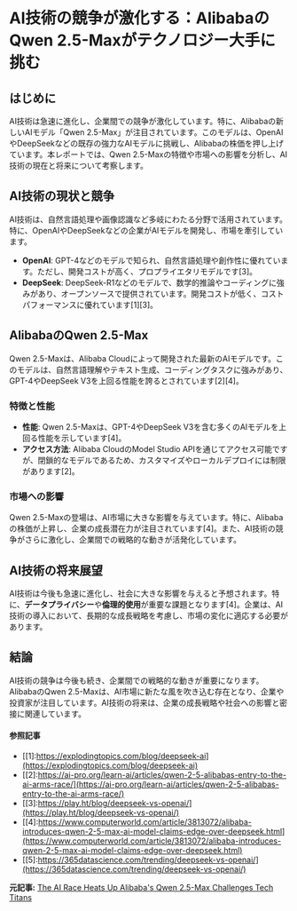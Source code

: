 # AI技術の競争が激化する：AlibabaのQwen 2.5-Maxがテクノロジー大手に挑む

## はじめに

AI技術は急速に進化し、企業間での競争が激化しています。特に、Alibabaの新しいAIモデル「Qwen 2.5-Max」が注目されています。このモデルは、OpenAIやDeepSeekなどの既存の強力なAIモデルに挑戦し、Alibabaの株価を押し上げています。本レポートでは、Qwen 2.5-Maxの特徴や市場への影響を分析し、AI技術の現在と将来について考察します。

## AI技術の現状と競争

AI技術は、自然言語処理や画像認識など多岐にわたる分野で活用されています。特に、OpenAIやDeepSeekなどの企業がAIモデルを開発し、市場を牽引しています。

- **OpenAI**: GPT-4などのモデルで知られ、自然言語処理や創作性に優れています。ただし、開発コストが高く、プロプライエタリモデルです[3]。
- **DeepSeek**: DeepSeek-R1などのモデルで、数学的推論やコーディングに強みがあり、オープンソースで提供されています。開発コストが低く、コストパフォーマンスに優れています[1][3]。

## AlibabaのQwen 2.5-Max

Qwen 2.5-Maxは、Alibaba Cloudによって開発された最新のAIモデルです。このモデルは、自然言語理解やテキスト生成、コーディングタスクに強みがあり、GPT-4やDeepSeek V3を上回る性能を誇るとされています[2][4]。

### 特徴と性能

- **性能**: Qwen 2.5-Maxは、GPT-4やDeepSeek V3を含む多くのAIモデルを上回る性能を示しています[4]。
- **アクセス方法**: Alibaba CloudのModel Studio APIを通じてアクセス可能ですが、閉鎖的なモデルであるため、カスタマイズやローカルデプロイには制限があります[2]。

### 市場への影響

Qwen 2.5-Maxの登場は、AI市場に大きな影響を与えています。特に、Alibabaの株価が上昇し、企業の成長潜在力が注目されています[4]。また、AI技術の競争がさらに激化し、企業間での戦略的な動きが活発化しています。

## AI技術の将来展望

AI技術は今後も急速に進化し、社会に大きな影響を与えると予想されます。特に、**データプライバシー**や**倫理的使用**が重要な課題となります[4]。企業は、AI技術の導入において、長期的な成長戦略を考慮し、市場の変化に適応する必要があります。

## 結論

AI技術の競争は今後も続き、企業間での戦略的な動きが重要になります。AlibabaのQwen 2.5-Maxは、AI市場に新たな風を吹き込む存在となり、企業や投資家が注目しています。AI技術の将来は、企業の成長戦略や社会への影響と密接に関連しています。

#### 参照記事
- [[1]:https://explodingtopics.com/blog/deepseek-ai](https://explodingtopics.com/blog/deepseek-ai)
- [[2]:https://ai-pro.org/learn-ai/articles/qwen-2-5-alibabas-entry-to-the-ai-arms-race/](https://ai-pro.org/learn-ai/articles/qwen-2-5-alibabas-entry-to-the-ai-arms-race/)
- [[3]:https://play.ht/blog/deepseek-vs-openai/](https://play.ht/blog/deepseek-vs-openai/)
- [[4]:https://www.computerworld.com/article/3813072/alibaba-introduces-qwen-2-5-max-ai-model-claims-edge-over-deepseek.html](https://www.computerworld.com/article/3813072/alibaba-introduces-qwen-2-5-max-ai-model-claims-edge-over-deepseek.html)
- [[5]:https://365datascience.com/trending/deepseek-vs-openai/](https://365datascience.com/trending/deepseek-vs-openai/)


**元記事:** [The AI Race Heats Up Alibaba's Qwen 2.5-Max Challenges Tech Titans](https://lanoticiadigital.com.ar/news-en/the-ai-race-heats-up-alibabas-qwen-2-5-max-challenges-tech-titans/132281/)